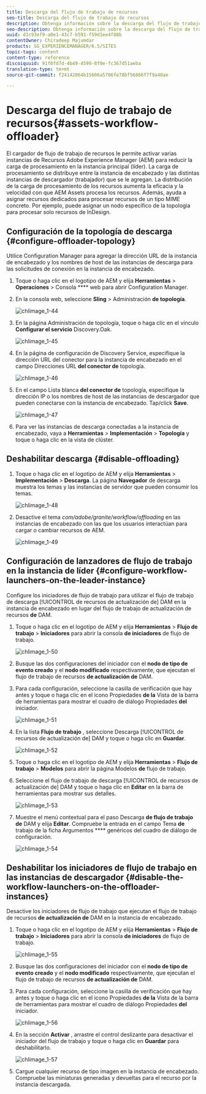 ```yaml
---
title: Descarga del flujo de trabajo de recursos
seo-title: Descarga del flujo de trabajo de recursos
description: Obtenga información sobre la descarga del flujo de trabajo de recursos.
seo-description: Obtenga información sobre la descarga del flujo de trabajo de recursos.
uuid: d1c93ef9-a0e1-43c7-b591-f59d1ee4f88b
contentOwner: Chiradeep Majumdar
products: SG_EXPERIENCEMANAGER/6.5/SITES
topic-tags: content
content-type: reference
discoiquuid: 91f0fd7d-4b49-4599-8f0e-fc367d51aeba
translation-type: tm+mt
source-git-commit: f24142064b15606a5706fe78bf56866f7f9a40ae

---
```



# Descarga del flujo de trabajo de recursos{#assets-workflow-offloader}

El cargador de flujo de trabajo de recursos le permite activar varias instancias de Recursos Adobe Experience Manager (AEM) para reducir la carga de procesamiento en la instancia principal (líder). La carga de procesamiento se distribuye entre la instancia de encabezado y las distintas instancias de descargador (trabajador) que se le agregan. La distribución de la carga de procesamiento de los recursos aumenta la eficacia y la velocidad con que AEM Assets procesa los recursos. Además, ayuda a asignar recursos dedicados para procesar recursos de un tipo MIME concreto. Por ejemplo, puede asignar un nodo específico de la topología para procesar solo recursos de InDesign.

## Configuración de la topología de descarga {#configure-offloader-topology}

Utilice Configuration Manager para agregar la dirección URL de la instancia de encabezado y los nombres de host de las instancias de descarga para las solicitudes de conexión en la instancia de encabezado.

1. Toque o haga clic en el logotipo de AEM y elija **Herramientas** > **Operaciones** > Consola **** web para abrir Configuration Manager.
1. En la consola web, seleccione **Sling** > Administración **de topología**.

   ![chlimage_1-44](assets/chlimage_1-44a.png)

1. En la página Administración de topología, toque o haga clic en el vínculo **Configurar el servicio** Discovery.Oak.

   ![chlimage_1-45](assets/chlimage_1-45a.png)

1. En la página de configuración de Discovery Service, especifique la dirección URL del conector para la instancia de encabezado en el campo Direcciones URL **del conector de** topología.

   ![chlimage_1-46](assets/chlimage_1-46a.png)

1. En el campo Lista blanca **del conector de** topología, especifique la dirección IP o los nombres de host de las instancias de descargador que pueden conectarse con la instancia de encabezado. Tap/click **Save**.

   ![chlimage_1-47](assets/chlimage_1-47a.png)

1. Para ver las instancias de descarga conectadas a la instancia de encabezado, vaya a **Herramientas** > **Implementación** > **Topología** y toque o haga clic en la vista de clúster.

## Deshabilitar descarga {#disable-offloading}

1. Toque o haga clic en el logotipo de AEM y elija **Herramientas** > **Implementación** > **Descarga**. La página **Navegador** de descarga muestra los temas y las instancias de servidor que pueden consumir los temas.

   ![chlimage_1-48](assets/chlimage_1-48a.png)

1. Desactive el tema *com/adobe/granite/workflow/offloading* en las instancias de encabezado con las que los usuarios interactúan para cargar o cambiar recursos de AEM.

   ![chlimage_1-49](assets/chlimage_1-49a.png)

## Configuración de lanzadores de flujo de trabajo en la instancia de líder {#configure-workflow-launchers-on-the-leader-instance}

Configure los iniciadores de flujo de trabajo para utilizar el flujo de trabajo de descarga [!UICONTROL de recursos de actualización de] DAM en la instancia de encabezado en lugar del flujo de trabajo de actualización de recursos **de** DAM.

1. Toque o haga clic en el logotipo de AEM y elija **Herramientas** > **Flujo de trabajo** > **Iniciadores** para abrir la consola **de iniciadores** de flujo de trabajo.

   ![chlimage_1-50](assets/chlimage_1-50a.png)

1. Busque las dos configuraciones del iniciador con el **nodo de tipo de evento creado** y el **nodo modificado** respectivamente, que ejecutan el flujo de trabajo de recursos **de actualización de** DAM.
1. Para cada configuración, seleccione la casilla de verificación que hay antes y toque o haga clic en el icono Propiedades **de la** Vista de la barra de herramientas para mostrar el cuadro de diálogo Propiedades **del** iniciador.

   ![chlimage_1-51](assets/chlimage_1-51a.png)

1. En la lista **Flujo de trabajo** , seleccione Descarga [!UICONTROL de recursos de actualización de] DAM y toque o haga clic en **Guardar**.

   ![chlimage_1-52](assets/chlimage_1-52a.png)

1. Toque o haga clic en el logotipo de AEM y elija **Herramientas** > **Flujo de trabajo** > **Modelos** para abrir la página Modelos **de** flujo de trabajo.
1. Seleccione el flujo de trabajo de descarga [!UICONTROL de recursos de actualización de] DAM y toque o haga clic en **Editar** en la barra de herramientas para mostrar sus detalles.

   ![chlimage_1-53](assets/chlimage_1-53a.png)

1. Muestre el menú contextual para el paso Descarga **de flujo de trabajo de** DAM y elija **Editar**. Compruebe la entrada en el campo Tema **de** trabajo de la ficha Argumentos **** genéricos del cuadro de diálogo de configuración.

   ![chlimage_1-54](assets/chlimage_1-54a.png)

## Deshabilitar los iniciadores de flujo de trabajo en las instancias de descargador {#disable-the-workflow-launchers-on-the-offloader-instances}

Desactive los iniciadores de flujo de trabajo que ejecutan el flujo de trabajo de recursos **de actualización de** DAM en la instancia de encabezado.

1. Toque o haga clic en el logotipo de AEM y elija **Herramientas** > **Flujo de trabajo** > **Iniciadores** para abrir la consola **de iniciadores** de flujo de trabajo.

   ![chlimage_1-55](assets/chlimage_1-55a.png)

1. Busque las dos configuraciones del iniciador con el **nodo de tipo de evento creado** y el **nodo modificado** respectivamente, que ejecutan el flujo de trabajo de recursos **de actualización de** DAM.
1. Para cada configuración, seleccione la casilla de verificación que hay antes y toque o haga clic en el icono Propiedades **de la** Vista de la barra de herramientas para mostrar el cuadro de diálogo Propiedades **del** iniciador.

   ![chlimage_1-56](assets/chlimage_1-56a.png)

1. En la sección **Activar** , arrastre el control deslizante para desactivar el iniciador del flujo de trabajo y toque o haga clic en **Guardar** para deshabilitarlo.

   ![chlimage_1-57](assets/chlimage_1-57a.png)

1. Cargue cualquier recurso de tipo imagen en la instancia de encabezado. Compruebe las miniaturas generadas y devueltas para el recurso por la instancia descargada.

